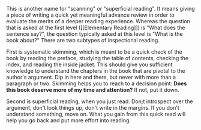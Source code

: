 This is another name for "scanning" or "superficial reading". It means giving a piece of writing a quick  yet meaningful advance review in order to evaluate the merits of a deeper reading experience. Whereas the question that is asked at the first level ([[Elementary Reading]]) is "What does the sentence say?", the question typically asked at this level is "What is the book about?" 
There are two subtypes of inspectional reading.

First is systematic skimming, which is meant to be a quick check of the book by reading the preface, studying the table of contents, checking the index, and reading the inside jacket. This should give you sufficient knowledge to understand the chapters in the book that are pivotal to the author's argument. Dip in here and there, but never with more than a paragraph or two. Skimming helps you to reach to a decision point: **Does this book deserve more of my time and attention?** If not, put it down.

Second is superficial reading, when you just read. Don;t introspect over the argument, don't look things up, don't write in the margins. If you don't understand something, move on. What you gain from this quick read will help you go back and put more effort into reading.